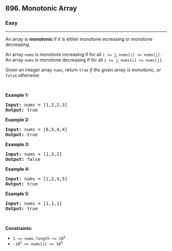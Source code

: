 <h2>896. Monotonic Array</h2><h3>Easy</h3><hr><div><p>An array is <strong>monotonic</strong> if it is either monotone increasing or monotone decreasing.</p>

<p>An array <code>nums</code> is monotone increasing if for all <code>i &lt;= j</code>, <code>nums[i] &lt;= nums[j]</code>. An array <code>nums</code> is monotone decreasing if for all <code>i &lt;= j</code>, <code>nums[i] &gt;= nums[j]</code>.</p>

<p>Given an integer array <code>nums</code>, return <code>true</code><em> if the given array is monotonic, or </em><code>false</code><em> otherwise</em>.</p>

<p>&nbsp;</p>
<p><strong>Example 1:</strong></p>
<pre style="position: relative;"><strong>Input:</strong> nums = [1,2,2,3]
<strong>Output:</strong> true
<div class="open_grepper_editor" title="Edit &amp; Save To Grepper"></div></pre><p><strong>Example 2:</strong></p>
<pre style="position: relative;"><strong>Input:</strong> nums = [6,5,4,4]
<strong>Output:</strong> true
<div class="open_grepper_editor" title="Edit &amp; Save To Grepper"></div></pre><p><strong>Example 3:</strong></p>
<pre style="position: relative;"><strong>Input:</strong> nums = [1,3,2]
<strong>Output:</strong> false
<div class="open_grepper_editor" title="Edit &amp; Save To Grepper"></div></pre><p><strong>Example 4:</strong></p>
<pre style="position: relative;"><strong>Input:</strong> nums = [1,2,4,5]
<strong>Output:</strong> true
<div class="open_grepper_editor" title="Edit &amp; Save To Grepper"></div></pre><p><strong>Example 5:</strong></p>
<pre style="position: relative;"><strong>Input:</strong> nums = [1,1,1]
<strong>Output:</strong> true
<div class="open_grepper_editor" title="Edit &amp; Save To Grepper"></div></pre>
<p>&nbsp;</p>
<p><strong>Constraints:</strong></p>

<ul>
	<li><code>1 &lt;= nums.length &lt;= 10<sup>5</sup></code></li>
	<li><code>-10<sup>5</sup> &lt;= nums[i] &lt;= 10<sup>5</sup></code></li>
</ul>
</div>